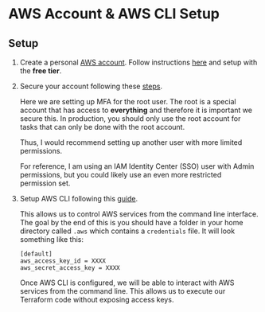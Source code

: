 # AWS Account & AWS CLI Setup


## Setup

1. Create a personal [AWS account](https://portal.aws.amazon.com/billing/signup?nc2=h_ct&src=header_signup&redirect_url=https%3A%2F%2Faws.amazon.com%2Fregistration-confirmation#/start). Follow instructions [here](https://aws.amazon.com/getting-started/guides/setup-environment/module-one/) and setup with the **free tier**.

2. Secure your account following these [steps](https://aws.amazon.com/getting-started/guides/setup-environment/module-two/). 

    Here we are setting up MFA for the root user. The root is a special account that has access to **everything** and therefore it is important we secure this. In production, you should only use the root account for tasks that can only be done with the root account. 

    Thus, I would recommend setting up another user with more limited permissions. 

    For reference, I am using an IAM Identity Center (SSO) user with Admin permissions, but you could likely use an even more restricted permission set.

3. Setup AWS CLI following this [guide](https://aws.amazon.com/getting-started/guides/setup-environment/module-three/). 

    This allows us to control AWS services from the command line interface. The goal by the end of this is you should have a folder in your home directory called `.aws` which contains a `credentials` file. It will look something like this:

    ```config
    [default]
    aws_access_key_id = XXXX
    aws_secret_access_key = XXXX
    ```

    Once AWS CLI is configured, we will be able to interact with AWS services from the command line. This allows us to execute our Terraform code without exposing access keys.
